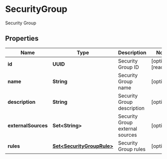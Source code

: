

# SecurityGroup

Security Group

## Properties

| Name | Type | Description | Notes |
|------------ | ------------- | ------------- | -------------|
|**id** | **UUID** | Security Group ID |  [optional] [readonly] |
|**name** | **String** | Security Group name |  [optional] |
|**description** | **String** | Security Group description |  [optional] |
|**externalSources** | **Set&lt;String&gt;** | Security Group external sources |  [optional] |
|**rules** | [**Set&lt;SecurityGroupRule&gt;**](SecurityGroupRule.md) | Security Group rules |  [optional] |




